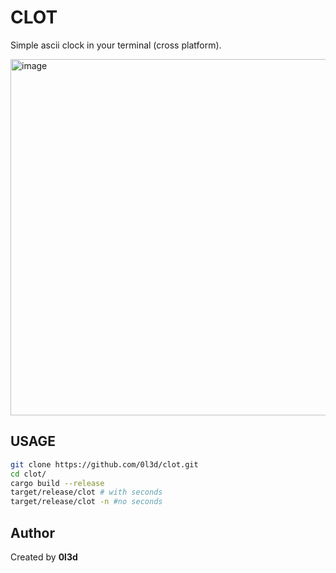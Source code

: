 # CLOT

Simple ascii clock in your terminal (cross platform).

<img width="1052" height="570" alt="image" src="https://github.com/user-attachments/assets/b4974347-eafc-46f7-8b2c-6077debe29e7" />

## USAGE
```bash
git clone https://github.com/0l3d/clot.git
cd clot/
cargo build --release
target/release/clot # with seconds
target/release/clot -n #no seconds
```

## Author
Created by **0l3d**
